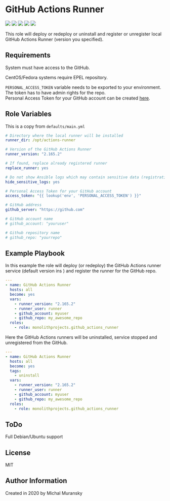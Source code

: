 GitHub Actions Runner
=========

<a href="https://galaxy.ansible.com/monolithprojects/ansible-github_actions_runner"><img src="https://img.shields.io/ansible/quality/47118?style=flat&logo=ansible"/></a> 
<a href="https://galaxy.ansible.com/monolithprojects/ansible-github_actions_runner"><img src="https://img.shields.io/ansible/role/d/47118"/></a> 
<a href="https://galaxy.ansible.com/monolithprojects/github_actions_runner"><img src="https://img.shields.io/github/v/release/MonolithProjects/github_actions_runner"/></a> 
<a href="https://github.com/MonolithProjects/ansible-github_actions_runner/actions"><img src="https://github.com/MonolithProjects/ansible-github_actions_runner/workflows/molecule%20test/badge.svg?branch=master"/></a>
<a href="https://github.com/MonolithProjects/ansible-github_actions_runner/blob/master/LICENSE"><img src="https://img.shields.io/github/license/MonolithProjects/ansible-github_actions_runner"/></a>

This role will deploy or redeploy or uninstall and register or unregister local GitHub Actions Runner (version you specified).


Requirements
------------

System must have access to the GitHub.

CentOS/Fedora systems require EPEL repository.

`PERSONAL_ACCESS_TOKEN` variable needs to be exported to your environment. The token has to have admin rights for the repo.  
Personal Access Token for your GitHub account can be created [here](https://github.com/settings/tokens).

Role Variables
--------------

This is a copy from `defaults/main.yml`

```yaml
# Directory where the local runner will be installed
runner_dir: /opt/actions-runner

# Version of the GitHub Actions Runner
runner_version: "2.165.2"

# If found, replace already registered runner
replace_runner: yes

# Do not show Ansible logs which may contain sensitive data (registration token)
hide_sensitive_logs: yes

# Personal Access Token for your GitHub account
access_token: "{{ lookup('env', 'PERSONAL_ACCESS_TOKEN') }}"

# GitHub address
github_server: "https://github.com"

# GitHub account name
# github_account: "youruser"

# Github repository name
# github_repo: "yourrepo"
```


Example Playbook
----------------

In this example the role will deploy (or redeploy) the GitHub Actions runner service (default version ins ) and register the runner for the GitHub repo.

```yaml
---
- name: GitHub Actions Runner
  hosts: all
  become: yes
  vars:
    - runner_version: "2.165.2"
    - runner_user: runner
    - github_account: myuser
    - github_repo: my_awesome_repo
  roles:
    - role: monolithprojects.github_actions_runner
```

Here the GitHub Actions runners will be uninstalled, service stopped and unregistered from the GitHub.
```yaml
---
- name: GitHub Actions Runner
  hosts: all
  become: yes
  tags:
    - uninstall
  vars:
    - runner_version: "2.165.2"
    - runner_user: runner
    - github_account: myuser
    - github_repo: my_awesome_repo
  roles:
    - role: monolithprojects.github_actions_runner
```

ToDo
----
Full Debian/Ubuntu support

License
-------

MIT

Author Information
------------------

Created in 2020 by Michal Muransky